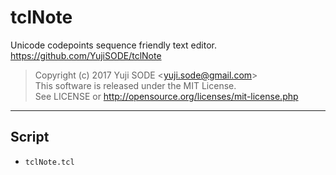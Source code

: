 # tclNote
Unicode codepoints sequence friendly text editor.  
https://github.com/YujiSODE/tclNote

>Copyright (c) 2017 Yuji SODE \<yuji.sode@gmail.com\>  
>This software is released under the MIT License.  
>See LICENSE or http://opensource.org/licenses/mit-license.php
______

## Script
* `tclNote.tcl`
